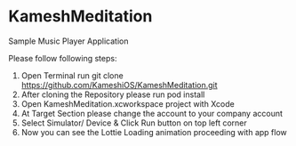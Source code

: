 # KameshMeditation
Sample Music Player Application


Please follow following steps:

  1. Open Terminal run git clone https://github.com/KameshiOS/KameshMeditation.git
  2. After cloning the Repository please run pod install
  3. Open KameshMeditation.xcworkspace project with Xcode
  4. At Target Section please change the account to your company account
  5. Select Simulator/ Device & Click Run button on top left corner
  6. Now you can see the Lottie Loading animation proceeding with app flow
  
  
